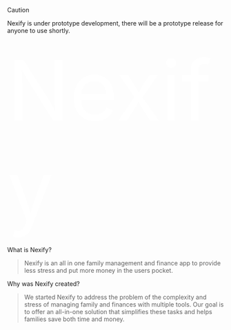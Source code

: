 > [!CAUTION]
> Nexify is under prototype development, there will be a prototype release for anyone to use shortly.

<a href="https://nexify.to/" style="color: white; text-decoration: none; underline: none; font-size: 12rem;">
  Nexify
</a>

What is Nexify?
> Nexify is an all in one family management and finance app to provide less stress and put more money in the users pocket.

Why was Nexify created?
> We started Nexify to address the problem of the complexity and stress of managing family and finances with multiple tools. Our goal is to offer an all-in-one solution that simplifies these tasks and helps families save both time and money.
